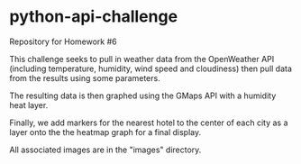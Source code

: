 # python-api-challenge
Repository for Homework #6

This challenge seeks to pull in weather data from the OpenWeather API (including temperature, humidity, wind speed and cloudiness) then pull data from the results using some parameters.  

The resulting data is then graphed using the GMaps API with a humidity heat layer.

Finally, we add markers for the nearest hotel to the center of each city as a layer onto the the heatmap graph for a final display.

All associated images are in the "images" directory.
